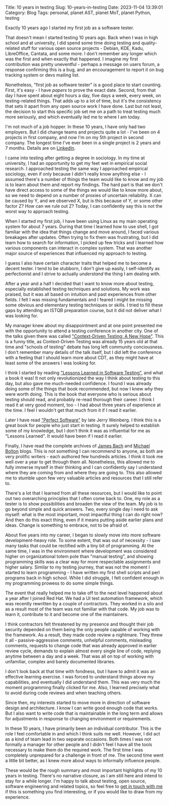 Title: 10 years in testing
Slug: 10-years-in-testing
Date: 2023-11-04 13:39:01
Category: Blog
Tags: personal, planet AST, planet MoT, planet Python, testing

Exactly 10 years ago I started my first job as a software tester.

That doesn't mean I started testing 10 years ago. Back when I was in high school and at university, I did spend some time doing testing and quality-related stuff for various open source projects - Debian, KDE, Kadu, LibreOffice, Cantata, and some more. I don't remember any longer which was the first and when exactly that happened. I imagine my first contribution was pretty uneventful - perhaps a message on users forum, a response confirming this is a bug, and an encouragement to report it on bug tracking system or devs mailing list.

Nonetheless, "first job as software tester" is a good place to start counting. First, it's easy - I have _papers_ to prove the exact date. Second, from that day I have spent about eight hours a day, five days a week, every week, on testing-related things. That adds up to a lot of time, but it's the consistency that sets it apart from any open source work I have done. Last but not least, the decision to start this specific job set me on a path to treat testing much more seriously, and which eventually led me to where I am today.

I'm not much of a job hopper. In these 10 years, I have only had two employers. But I did change teams and projects quite a lot - I've been on 4 projects in first company, and now I'm on my 5th project in second company. The longest time I've ever been in a single project is 2 years and 7 months. Details are on [LinkedIn](https://www.linkedin.com/in/mirekdlugosz/en).

I came into testing after getting a degree in sociology. In my time at university, I had an opportunity to get my feet wet in empirical social research. I approached testing the same way I approached empirical sociology, even if only because I didn't really know anything else - I assumed there's a number of things the team would like to know and my job is to learn about them and report my findings. The hard part is that we don't have direct access to some of the things we would like to know more about, so we need to depend on a number of proxies of uncertain reliability. X can be caused by Y, and we observed X, but is this because of Y, or some other factor Z? How can we rule out Z? Today, I can confidently say this is not the worst way to approach testing.

When I started my first job, I have been using Linux as my main operating system for about 7 years. During that time I learned how to use shell, I got familiar with the idea that things change and move around, I faced various breakages after updates. Often trying to fix them was frustrating, but I did learn how to search for information, I picked up few tricks and I learned how various components can interact in complex system. That was another major source of experiences that influenced my approach to testing.

I guess I also have certain character traits that helped me to become a decent tester. I tend to be stubborn, I don't give up easily, I self-identify as perfectionist and I strive to actually _understand_ the thing I am dealing with.

After a year and a half I decided that I want to know more about testing, especially established testing techniques and solutions. My work was praised, but it was all based on intuition and past experiences from other fields. I felt I was missing fundamentals and I feared I might be missing some obvious and elementary testing techniques or skills. I tried to fill these gaps by attending an ISTQB preparation course, but it did not deliver what I was looking for.

My manager knew about my disappointment and at one point presented me with the opportunity to attend a testing conference in another city. One of the talks given there was called ["Context-Driven Testing: A New Hope"](https://www.youtube.com/watch?v=RMaFZU2qhUA). This is a funny title, as Context-Driven Testing was already 15 years old at that time and "schools of testing" debate has long left community conciousness. I don't remember many details of the talk itself, but I did left the conference with a feeling that I should learn more about CDT, as they might have at least some of the answers I was looking for.

I think I started by reading ["Lessons Learned in Software Testing"](https://www.goodreads.com/book/show/599997.Lessons_Learned_in_Software_Testing), and what a book it was! It not only revolutionized the way I think about testing to this day, but also gave me much-needed confidence. I found I was already doing some of the things that book recommended, but now I knew _why_ they were worth doing. This is the book that everyone who is serious about testing should read, and probably re-read thorough their career. I think I read it at very good moment, too - I had about three years of experience at the time. I feel I wouldn't get that much from it if I read it earlier.

Later I have read ["Perfect Software"](https://leanpub.com/perfectsoftware) by late Jerry Weinberg. I think this is a great book for people who just start in testing. It surely helped to establish some of my knowledge, but I don't think it was as influential for me as "Lessons Learned". It would have been if I read it earlier.

Finally, I have read the complete archives of [James Bach](https://www.satisfice.com/) and [Michael Bolton](https://developsense.com/) blogs. This is not something I can recommend to anyone, as both are very prolific writers - each authored few hundreds articles. I think it took me well over a year to get through them all. Nonetheless, this allowed me to fully immerse myself in their thinking and I can confidently say I understand where they are coming from and where they are going to. This also allowed me to stumble upon few very valuable articles and resources that I still refer to.

There's a lot that I learned from all these resources, but I would like to point out two overarching principles that I often come back to. One, my role as a tester is to show possibilities and broaden the view of the team. My job is to go beyond simple and quick answers. Two, every single day I need to ask myself: what is the most important, most impactful thing I can do right now? And then do this exact thing, even if it means putting aside earlier plans and ideas. Change is something to embrace, not to be afraid of.

About five years into my career, I began to slowly move into more software development-heavy role. To some extent, that was out of necessity - I saw many tasks that could be rectified with a tiny bit of programming. At the same time, I was in the environment where development was considered higher on organizational totem pole than "manual testing", and showing programming skills was a clear way for more respectable assignments and higher salary. Similar to my testing journey, that was not the moment I started to learn programming - I have written my first shell scripts and perl programs back in high school. While I did struggle, I felt confident enough in my programming prowess to do some simple things.

The event that really helped me to take off to the next level happened about a year after I joined Red Hat. We had a UI test automation framework, which was recently rewritten by a couple of contractors. They worked in a silo and as a result most of the team was not familiar with that code. My job was to learn it, contribute to it and become one of the maintainers.

I think contractors felt threatened by my presence and thought their job security depended on them being the only people capable of working with the framework. As a result, they made code review a nightmare. They threw it all - passive-aggressive comments, unhelpful comments, misleading comments, requests to change code that was already approved in earlier review cycle, demands to explain almost every single line of code, replying anytime between a day and a week. That was all on top of working with unfamiliar, complex and barely documented libraries.

I don't look back at that time with fondness, but I have to admit it was an effective learning exercise. I was forced to understand things above my capabilities, and eventually I did understand them. This was very much the moment programming finally clicked for me. Also, I learned precisely what to avoid during code reviews and when teaching others.

Since then, my interests started to move more in direction of software design and architecture. I know I can write good enough code that works. But I also want to write code that is maintainable in the long term and allows for adjustments in response to changing environment or requirements.

In these 10 years, I have primarily been an individual contributor. This is the role I feel comfortable in and which I think suits me well. However, I did act as a kind of team lead in two separate occasions. Both times I was not formally a manager for other people and I didn't feel I have all the tools necessary to make them do the required work. The first time I was completely unprepared for a challenge in front of me. The second time went a little bit better, as I knew more about ways to informally influence people.

These would be the rough summary and most important highlights of my 10 years in testing. There's no narrative closure, as I am still here and intend to stay for a while longer. I'm happy to talk about testing, open source, software engineering and related topics, so feel free to [get in touch with me]({filename}../pages/contact.md) if this is something you find interesting, or if you would like to draw from my experience.
